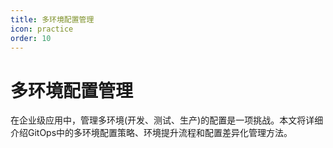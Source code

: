 ```yaml
---
title: 多环境配置管理
icon: practice
order: 10
---
```


# 多环境配置管理

在企业级应用中，管理多环境(开发、测试、生产)的配置是一项挑战。本文将详细介绍GitOps中的多环境配置策略、环境提升流程和配置差异化管理方法。
